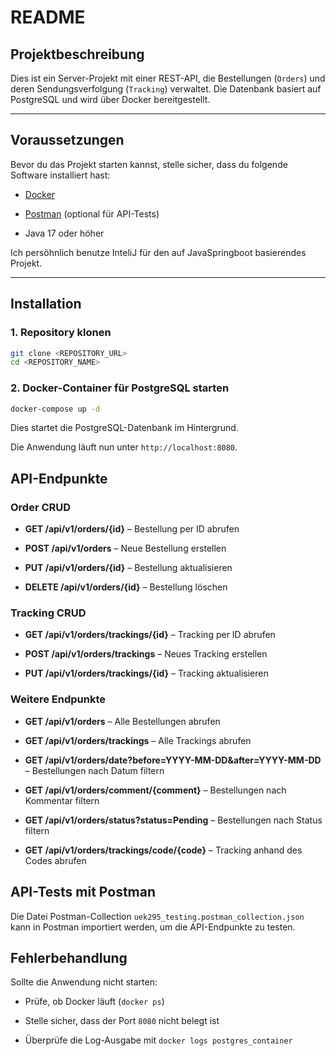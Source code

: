 # README

## Projektbeschreibung

Dies ist ein Server-Projekt mit einer REST-API, die Bestellungen (`Orders`) und deren Sendungsverfolgung (`Tracking`) verwaltet. Die Datenbank basiert auf PostgreSQL und wird über Docker bereitgestellt.

---

## Voraussetzungen

Bevor du das Projekt starten kannst, stelle sicher, dass du folgende Software installiert hast:

- [Docker](https://www.docker.com/)
    
- [Postman](https://www.postman.com/) (optional für API-Tests)
    
- Java 17 oder höher

Ich persöhnlich benutze InteliJ für den auf JavaSpringboot basierendes Projekt.

---
## Installation

### 1. Repository klonen

```bash
git clone <REPOSITORY_URL>
cd <REPOSITORY_NAME>
```

### 2. Docker-Container für PostgreSQL starten

```bash
docker-compose up -d
```

Dies startet die PostgreSQL-Datenbank im Hintergrund.

Die Anwendung läuft nun unter `http://localhost:8080`.

## API-Endpunkte

### Order CRUD

- **GET /api/v1/orders/{id}** – Bestellung per ID abrufen
    
- **POST /api/v1/orders** – Neue Bestellung erstellen
    
- **PUT /api/v1/orders/{id}** – Bestellung aktualisieren
    
- **DELETE /api/v1/orders/{id}** – Bestellung löschen
    

### Tracking CRUD

- **GET /api/v1/orders/trackings/{id}** – Tracking per ID abrufen
    
- **POST /api/v1/orders/trackings** – Neues Tracking erstellen
    
- **PUT /api/v1/orders/trackings/{id}** – Tracking aktualisieren
    

### Weitere Endpunkte

- **GET /api/v1/orders** – Alle Bestellungen abrufen
    
- **GET /api/v1/orders/trackings** – Alle Trackings abrufen
    
- **GET /api/v1/orders/date?before=YYYY-MM-DD&after=YYYY-MM-DD** – Bestellungen nach Datum filtern
    
- **GET /api/v1/orders/comment/{comment}** – Bestellungen nach Kommentar filtern
    
- **GET /api/v1/orders/status?status=Pending** – Bestellungen nach Status filtern
    
- **GET /api/v1/orders/trackings/code/{code}** – Tracking anhand des Codes abrufen
    

## API-Tests mit Postman

Die Datei Postman-Collection `uek295_testing.postman_collection.json` kann in Postman importiert werden, um die API-Endpunkte zu testen.

## Fehlerbehandlung

Sollte die Anwendung nicht starten:

- Prüfe, ob Docker läuft (`docker ps`)
    
- Stelle sicher, dass der Port `8080` nicht belegt ist
    
- Überprüfe die Log-Ausgabe mit `docker logs postgres_container`
